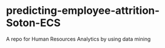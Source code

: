# predicting-employee-attrition-Soton-ECS
A repo for Human Resources Analytics by using data mining

